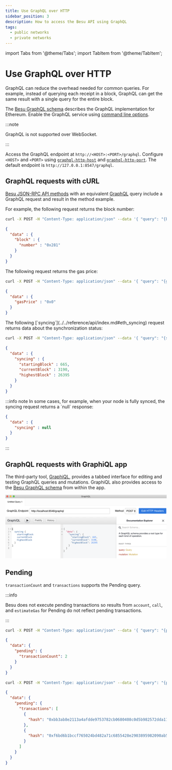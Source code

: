 ```yaml
---
title: Use GraphQL over HTTP
sidebar_position: 3
description: How to access the Besu API using GraphQL
tags:
  - public networks
  - private networks
---
```


import Tabs from '@theme/Tabs';
import TabItem from '@theme/TabItem';

# Use GraphQL over HTTP

GraphQL can reduce the overhead needed for common queries.
For example, instead of querying each receipt in a block, GraphQL can get the same result with a
single query for the entire block.

The [Besu GraphQL schema] describes the GraphQL implementation for Ethereum.
Enable the GraphQL service using [command line options](index.md#enable-api-access).

:::note

GraphQL is not supported over WebSocket.

:::

Access the GraphQL endpoint at `http://<HOST>:<PORT>/graphql`.
Configure `<HOST>` and `<PORT>` using [`graphql-http-host`](../../reference/cli/options.md#graphql-http-host)
and [`graphql-http-port`](../../reference/cli/options.md#graphql-http-port).
The default endpoint is `http://127.0.0.1:8547/graphql`.

## GraphQL requests with cURL

[Besu JSON-RPC API methods](../../reference/api/index.md) with an equivalent
[GraphQL](graphql.md) query include a GraphQL request and result in the method example.

For example, the following request returns the block number:

<Tabs>
<TabItem value="Request" label="Request" default>

```bash
curl -X POST -H "Content-Type: application/json" --data '{ "query": "{block{number}}"}' http://localhost:8547/graphql
```

</TabItem>

<TabItem value="Response" label="Response">

```json
{
  "data" : {
    "block" : {
      "number" : "0x281"
    }
  }
}
```

</TabItem>

</Tabs>
The following request returns the gas price:

<Tabs>
<TabItem value="Request" label="Request" default>

```bash
curl -X POST -H "Content-Type: application/json" --data '{ "query": "{gasPrice}"}' http://localhost:8547/graphql
```

</TabItem>

<TabItem value="Response" label="Response">

```json
{
  "data" : {
    "gasPrice" : "0x0"
  }
}
```

</TabItem>

</Tabs>
The following [`syncing`](../../reference/api/index.md#eth_syncing) request returns data about the
synchronization status:

<Tabs>
<TabItem value="Request" label="Request" default>

```bash
curl -X POST -H "Content-Type: application/json" --data '{ "query": "{syncing{startingBlock currentBlock highestBlock}}"}' http://localhost:8547/graphql
```

</TabItem>

<TabItem value="Response" label="Response">

```json
{
  "data" : {
    "syncing" : {
      "startingBlock" : 665,
      "currentBlock" : 3190,
      "highestBlock" : 26395
    }
  }
}
```

</TabItem>

</Tabs>
:::info note
In some cases, for example, when your node is fully synced, the syncing request returns a `null` response:

```json
{
  "data" : {
    "syncing" : null
  }
}
```
:::

## GraphQL requests with GraphiQL app

The third-party tool, [GraphiQL](https://github.com/skevy/graphiql-app), provides a tabbed interface
for editing and testing GraphQL queries and mutations.
GraphiQL also provides access to the [Besu GraphQL schema] from within the app.

![GraphiQL](../../../assets/images/GraphiQL.png)

## Pending

`transactionCount` and `transactions` supports the Pending query.

:::info

Besu does not execute pending transactions so results from `account`, `call`, and `estimateGas` for
Pending do not reflect pending transactions.

:::

<Tabs>
<TabItem value="Pending transactions" label="Pending transactions" default>

```bash
curl -X POST -H "Content-Type: application/json" --data '{ "query": "{pending {transactionCount}}"}' http://localhost:8547/graphql
```

</TabItem>

<TabItem value="Result" label="Result">

```json
{
  "data": {
    "pending": {
      "transactionCount": 2
    }
  }
}
```

</TabItem>

</Tabs>
<Tabs>
<TabItem value="Pending transactions" label="Pending transactions" default>

```bash
curl -X POST -H "Content-Type: application/json" --data '{ "query": "{pending {transactions{hash}}}"}' http://localhost:8547/graphql
```

</TabItem>

<TabItem value="Result" label="Result">

```json
{
  "data": {
    "pending": {
      "transactions": [
        {
          "hash": "0xbb3ab8e2113a4afdde9753782cb0680408c0d5b982572dda117a4c72fafbf3fa"
        },
        {
          "hash": "0xf6bd6b1bccf765024bd482a71c6855428e2903895982090ab5dbb0feda717af6"
        }
      ]
    }
  }
}
```

</TabItem>

</Tabs>
<!-- Links -->

[Besu GraphQL schema]: https://github.com/hyperledger/besu/blob/750580dcca349d22d024cc14a8171b2fa74b505a/ethereum/api/src/main/resources/schema.graphqls
